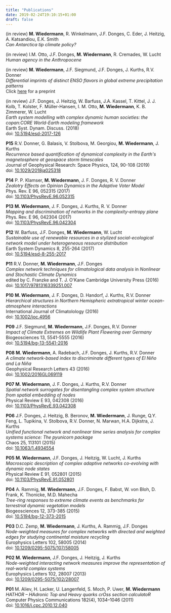 ```yaml
---
title: "Publications"
date: 2019-02-24T19:10:15+01:00
draft: false
---
```


(in review) **M. Wiedermann**, R. Winkelmann,  J.F. Donges, C. Eder, J. Heitzig, A.
Katsandiou, E.K. Smith\
*Can Antarctica tip climate policy?*

(in review) I.M. Otto, J.F. Donges, **M. Wiedermann**, R. Cremades, W. Lucht\
*Human agency in the Anthropocene*

(in review) **M. Wiedermann**, J.F. Siegmund, J.F. Donges, J. Kurths, R.V.
Donner\
*Differential imprints of distinct ENSO flavors in global extreme precipitation
patterns*\
Click [here](arXiv:1702.00218) for a preprint

(in review) J.F. Donges, J. Heitzig, W. Barfuss, J.A. Kassel, T. Kittel, J.
J. Kolb, T. Kolster, F. Müller-Hansen, I. M. Otto, **M. Wiedermann**, K. B.
Zimmerer, W. Lucht\
*Earth system modelling with complex dynamic human societies: the copan:CORE
World-Earth modeling framework*\
Earth Syst. Dynam. Discuss. (2018)\
doi:
[10.5194/esd-2017-126](https://www.earth-syst-dynam-discuss.net/esd-2017-126/)

**P15** R.V. Donner, G. Balasis, V. Stolbova, M. Georgiou, **M. Wiedermann**, J.
Kurths\
*Recurrence based quantification of dynamical complexity in the Earth's
magnetosphere at geospace storm timescales*\
Journal of Geophysical Research: Space Physics, 124, 90-108 (2019)\
doi: [10.1029/2018ja025318](https://dx.doi.org/10.1029/2018ja025318)


**P14** P. P. Klamser, **M. Wiedermann**, J. F. Donges, R. V. Donner\
*Zealotry Effects on Opinion Dynamics in the Adaptive Voter Model*\
Phys. Rev. E 96, 052315 (2017)\
doi: [10.1103/PhysRevE.96.052315](https://dx.doi.org/10.1103/PhysRevE.96.052315)


**P13** **M. Wiedermann**, J. F. Donges, J. Kurths, R. V. Donner\
*Mapping and discrimination of networks in the complexity-entropy plane*\
Phys. Rev. E 96, 042304 (2017)\
doi: [10.1103/PhysRevE.96.042304](https://dx.doi.org/10.1103/PhysRevE.96.042304
)

**P12** W. Barfuss, J.F. Donges, **M. Wiedermann**, W. Lucht\
*Sustainable use of renewable resources in a stylized social-ecological network
model under heterogeneous resource distribution*\
Earth System Dynamics 8, 255-264 (2017)\
doi: [10.5194/esd-8-255-2017](https://dx.doi.org/10.5194/esd-8-255-2017)


**P11** R.V. Donner, **M. Wiedermann**, J.F. Donges\
*Complex network techniques for climatological data analysis* in *Nonlinear and
Stochastic Climate Dynamics*\
edited by C. Franzke  and T. J. O'Kane
Cambridge University Press (2016)\
doi: [10.1017/9781316339251.007](https://doi.org/10.1017/9781316339251.007)

**P10** **M. Wiedermann**, J. F. Donges, D. Handorf, J. Kurths, R.V. Donner\
*Hierarchical structures in Northern Hemispheric extratropical winter
ocean-atmosphere interactions*\
International Journal of Climatolology (2016)\
doi: [10.1002/joc.4956](https://dx.doi.org/10.1002/joc.4956)

**P09** J.F. Siegmund, **M. Wiedermann**, J.F. Donges, R.V. Donner\
*Impact of Climate Extremes on Wildlife Plant Flowering over Germany*\
Biogeosciences 13, 5541-5555 (2016)\
doi: [10.5194/bg-13-5541-2016](https://dx.doi.org/10.5194/bg-13-5541-2016)

**P08** **M. Wiedermann**, A. Radebach, J.F. Donges, J. Kurths, R.V. Donner\
*A climate network-based index to discriminate different types of El Niño and La
Niña*\
Geophysical Research Letters 43 (2016)\
doi: [10.1002/2016GL069119](https://dx.doi.org/10.1002/2016GL069119)

**P07** **M. Wiedermann**, J. F. Donges, J. Kurths, R.V. Donner\
*Spatial network surrogates for disentangling complex system structure from
spatial embedding of nodes*\
Physical Review E 93, 042308 (2016)\
doi: [10.1103/PhysRevE.93.042308](https://dx.doi.org/10.1103/PhysRevE.93.042308)

**P06** J.F. Donges, J. Heitzig, B. Beronov, **M. Wiedermann**, J. Runge, Q.Y. Feng, L.
Tupikina, V. Stolbova, R.V. Donner, N. Marwan, H.A. Dijkstra, J. Kurths\
*Unified functional network and nonlinear time series analysis for complex
systems science: The pyunicorn package*\
Chaos 25, 113101 (2015)\
doi: [10.1063/1.4934554](https://dx.doi.org/10.1063/1.4934554)

**P05** **M. Wiedermann**, J.F. Donges, J. Heitzig, W. Lucht, J. Kurths\
*Macroscopic description of complex adaptive networks co-evolving with dynamic
node states*\
Physical Review E 91, 052801 (2015)\
doi: [10.1103/PhysRevE.91.052801](https://dx.doi.org/10.1103/PhysRevE.91.052801)


**P04** A. Rammig, **M. Wiedermann**, J.F. Donges, F. Babst, W. von Bloh, D. Frank, K.
Thonicke, M.D. Mahecha\
*Tree-ring responses to extreme climate events as benchmarks for terrestrial
dynamic vegetation models*\
Biogeosciences 12, 373-385 (2015)\
doi: [10.5194/bg-12-373-2015](https://dx.doi.org/10.5194/bg-12-373-2015)


**P03** D.C. Zemp, **M. Wiedermann**, J. Kurths, A. Rammig, J.F. Donges\
*Node-weighted measures for complex networks with directed and weighted edges
for studying continental moisture recycling*\
Europhysics Letters 102, 58005 (2014)\
doi: [10.1209/0295-5075/107/58005](https://dx.doi.org/10.1209/0295-5075/107/58005)

**P02** **M. Wiedermann**, J.F. Donges, J. Heitzig, J. Kurths\
*Node-weighted interacting network measures improve the representation of
real-world complex systems*\
Europhysics Letters 102, 28007 (2013)\
doi: [10.1209/0295-5075/102/28007](https://dx.doi.org/10.1209/0295-5075/102/28007)

**P01** M. Aliev, H. Lacker, U. Langenfeld, S. Moch, P. Uwer, **M.
Wiedermann**\
*HATHOR – HAdronic Top and Heavy quarks crOss section calculatoR*\
Computer Physics Communications 182(4), 1034–1046 (2011)\
doi: [10.1016/j.cpc.2010.12.040](https://doi.org/10.1016/j.cpc.2010.12.040)
